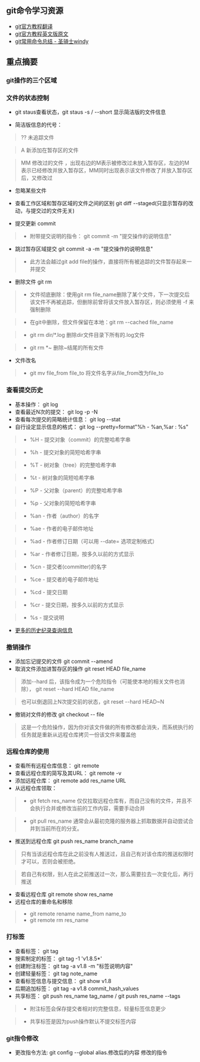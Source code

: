 ## git命令学习资源
* [git官方教程翻译](https://git-scm.com/book/zh/v2/%E8%B5%B7%E6%AD%A5-%E5%85%B3%E4%BA%8E%E7%89%88%E6%9C%AC%E6%8E%A7%E5%88%B6)
* [git官方教程英文版原文](https://git-scm.com/doc)
* [git常用命令总结 - 圣骑士windy](http://www.cnblogs.com/mengdd/p/4153773.html)


## 重点摘要

### git操作的三个区域

###  文件的状态控制

* git staus查看状态，git staus -s / --short 显示简洁版的文件信息

* 简洁版信息的代号：

> ?? 未追踪文件

> A 新添加在暂存区的文件

> MM 修改过的文件 ，出现右边的M表示被修改过未放入暂存区，左边的M表示已经修改并放入暂存区，MM同时出现表示该文件修改了并放入暂存区后，又修改过

* 忽略某些文件

* 查看工作区域和暂存区域的文件之间的区别 git diff --staged(只显示暂存的改动，与提交过的文件无关)

* 提交更新 commit

> * 附带提交说明的指令： git commit -m "提交操作的说明信息"

* 跳过暂存区域提交 git commit -a -m "提交操作的说明信息"

> * 此方法会越过git add file的操作，直接将所有被追踪的文件暂存起来一并提交

* 删除文件 git rm

> * 文件彻底删除：使用git rm file_name删除了某个文件，下一次提交后该文件不再被追踪，但删除前曾将该文件放入暂存区，则必须使用 -f 来强制删除

> * 在git中删除，但文件保留在本地：git rm --cached file_name

> * git rm dir/\*.log 删除dir文件目录下所有的.log文件

> * git rm \*~ 删除~结尾的所有文件

* 文件改名
> * git mv file_from file_to 将文件名字从file_from改为file_to

 ### 查看提交历史 
 * 基本操作： git log
 * 查看最近N次的提交： git log -p -N
 * 查看每次提交的简略统计信息： git log --stat
 * 自行设定显示信息的格式： git log --pretty=format"%h - %an,%ar : %s"

> * %H - 提交对象（commit）的完整哈希字串

> * %h - 提交对象的简短哈希字串

> * %T - 树对象（tree）的完整哈希字串

> * %t - 树对象的简短哈希字串

> * %P - 父对象（parent）的完整哈希字串

> * %p - 父对象的简短哈希字串

> * %an - 作者（author）的名字

> * %ae - 作者的电子邮件地址

> * %ad - 作者修订日期（可以用 --date= 选项定制格式）

> * %ar - 作者修订日期，按多久以前的方式显示

> * %cn - 提交者(committer)的名字

> * %ce - 提交者的电子邮件地址

> * %cd - 提交日期

> * %cr - 提交日期，按多久以前的方式显示

> * %s - 提交说明
 
 * [更多的历史纪录查询信息](https://git-scm.com/book/zh/v2/Git-%E5%9F%BA%E7%A1%80-%E6%9F%A5%E7%9C%8B%E6%8F%90%E4%BA%A4%E5%8E%86%E5%8F%B2#limit_options) 
 
 ### 撤销操作
 * 添加忘记提交的文件 git commit --amend
 * 取消文件添加进暂存区的操作 git reset HEAD file_name
 
 >  添加--hard 后，该指令成为一个危险指令（可能使本地的相关文件也消除）， git reset --hard HEAD file_name
 
 >  也可以倒退回上N次提交前的状态，git reset --hard HEAD~N
 
 * 撤销对文件的修改 git checkout -- file 

> 这是一个危险操作，因为你对该文件做的所有修改都会消失，而系统执行的任务就是重新从远程仓库拷贝一份该文件来覆盖他

### 远程仓库的使用
* 查看所有远程仓库信息： git remote
* 查看远程仓库的简写及其URL： git remote -v
* 添加远程仓库： git remote add res_name URL
*  从远程仓库领取： 

> * git fetch res_name   仅仅拉取远程仓库有，而自己没有的文件，并且不会执行合并或修改当前的工作内容，需要手动合并

> * git pull res_name   通常会从最初克隆的服务器上抓取数据并自动尝试合并到当前所在的分支。

* 推送到远程仓库 git push res_name branch_name

> 只有当该远程仓库在此之前没有人推送过，且自己有对该仓库的推送权限时才可以，否则会被拒绝。

> 若自己有权限，别人在此之前推送过一次，那么需要拉去一次变化后，再行推送

* 查看远程仓库 git remote show res_name
* 远程仓库的重命名和移除
> * git remote rename name_from name_to
> * git remote rm res_name

### 打标签
* 查看标签： git tag
* 搜索制定的标签： git tag -1 'v1.8.5*'
* 创建附注标签： git tag -a v1.8 -m "标签说明内容" 
* 创建轻量标签： git tag note_name
* 查看标签信息与提交信息： git show v1.8
* 后期追加标签： git tag -a v1.8 commit_hash_values
* 共享标签： git push res_name tag_name / git push res_name --tags

> * 附注标签会保存提交者相对的完整信息，轻量标签信息更少

> * 共享标签是因为push操作默认不提交标签内容

### git指令修改
* 更改指令方法: git config --global alias.修改后的内容 修改的指令
